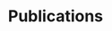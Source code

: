 ---
layout: publications
title: Publications
permalink: "/pubs/multi-modal-learning"
topic_filter: "Multi-Modal Learning"
---